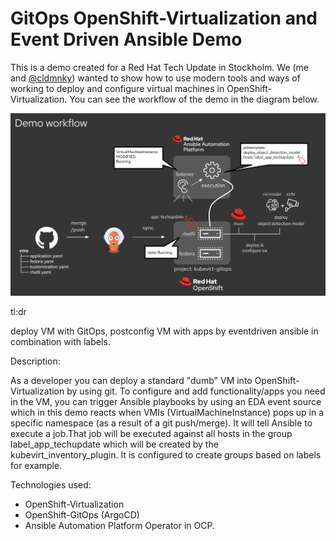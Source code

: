 #   GitOps OpenShift-Virtualization and Event Driven Ansible Demo

This is a demo created for a Red Hat Tech Update in Stockholm.
We (me and [@cldmnky](https://github.com/cldmnky)) wanted to show how 
to use modern tools and ways of working to deploy and configure 
virtual machines in OpenShift-Virtualization. You can see the workflow 
of the demo in the diagram below. 

![Alt text](eda-demo.png?raw=true "EDA Demo")

tl:dr

deploy VM with GitOps, postconfig VM with apps by eventdriven 
ansible in combination with labels. 

Description:

As a developer you can deploy a standard "dumb" VM into 
OpenShift-Virtualization by using git. To configure and 
add functionality/apps you need in the VM, you can trigger
Ansible playbooks by using an EDA event source which 
in this demo reacts when VMIs (VirtualMachineInstance) pops up 
in a specific namespace (as a result of a git push/merge). It will 
tell Ansible to execute a job.That job will be executed against 
all hosts in the group label_app_techupdate which will be created 
by the kubevirt_inventory_plugin. It is configured to create 
groups based on labels for example. 

Technologies used: 
* OpenShift-Virtualization
* OpenShift-GitOps (ArgoCD)
* Ansible Automation Platform Operator in OCP.